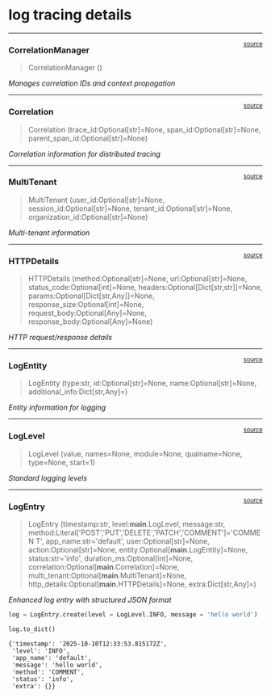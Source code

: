 # log tracing details


<!-- WARNING: THIS FILE WAS AUTOGENERATED! DO NOT EDIT! -->

------------------------------------------------------------------------

<a
href="https://github.com/jaewilson07/dc_logger/blob/main/dc_logger/client/Log.py#L35"
target="_blank" style="float:right; font-size:smaller">source</a>

### CorrelationManager

>  CorrelationManager ()

*Manages correlation IDs and context propagation*

------------------------------------------------------------------------

<a
href="https://github.com/jaewilson07/dc_logger/blob/main/dc_logger/client/Log.py#L20"
target="_blank" style="float:right; font-size:smaller">source</a>

### Correlation

>  Correlation (trace_id:Optional[str]=None, span_id:Optional[str]=None,
>                   parent_span_id:Optional[str]=None)

*Correlation information for distributed tracing*

------------------------------------------------------------------------

<a
href="https://github.com/jaewilson07/dc_logger/blob/main/dc_logger/client/Log.py#L202"
target="_blank" style="float:right; font-size:smaller">source</a>

### MultiTenant

>  MultiTenant (user_id:Optional[str]=None, session_id:Optional[str]=None,
>                   tenant_id:Optional[str]=None,
>                   organization_id:Optional[str]=None)

*Multi-tenant information*

------------------------------------------------------------------------

<a
href="https://github.com/jaewilson07/dc_logger/blob/main/dc_logger/client/Log.py#L239"
target="_blank" style="float:right; font-size:smaller">source</a>

### HTTPDetails

>  HTTPDetails (method:Optional[str]=None, url:Optional[str]=None,
>                   status_code:Optional[int]=None,
>                   headers:Optional[Dict[str,str]]=None,
>                   params:Optional[Dict[str,Any]]=None,
>                   response_size:Optional[int]=None,
>                   request_body:Optional[Any]=None,
>                   response_body:Optional[Any]=None)

*HTTP request/response details*

------------------------------------------------------------------------

<a
href="https://github.com/jaewilson07/dc_logger/blob/main/dc_logger/client/Log.py#L285"
target="_blank" style="float:right; font-size:smaller">source</a>

### LogEntity

>  LogEntity (type:str, id:Optional[str]=None, name:Optional[str]=None,
>                 additional_info:Dict[str,Any]=<factory>)

*Entity information for logging*

------------------------------------------------------------------------

<a
href="https://github.com/jaewilson07/dc_logger/blob/main/dc_logger/client/Log.py#L311"
target="_blank" style="float:right; font-size:smaller">source</a>

### LogLevel

>  LogLevel (value, names=None, module=None, qualname=None, type=None,
>                start=1)

*Standard logging levels*

------------------------------------------------------------------------

<a
href="https://github.com/jaewilson07/dc_logger/blob/main/dc_logger/client/Log.py#L337"
target="_blank" style="float:right; font-size:smaller">source</a>

### LogEntry

>  LogEntry (timestamp:str, level:__main__.LogLevel, message:str,
>                method:Literal['POST','PUT','DELETE','PATCH','COMMENT']='COMMEN
>                T', app_name:str='default', user:Optional[str]=None,
>                action:Optional[str]=None,
>                entity:Optional[__main__.LogEntity]=None, status:str='info',
>                duration_ms:Optional[int]=None,
>                correlation:Optional[__main__.Correlation]=None,
>                multi_tenant:Optional[__main__.MultiTenant]=None,
>                http_details:Optional[__main__.HTTPDetails]=None,
>                extra:Dict[str,Any]=<factory>)

*Enhanced log entry with structured JSON format*

``` python
log = LogEntry.create(level = LogLevel.INFO, message = 'hello world')

log.to_dict()
```

    {'timestamp': '2025-10-10T12:33:53.815172Z',
     'level': 'INFO',
     'app_name': 'default',
     'message': 'hello world',
     'method': 'COMMENT',
     'status': 'info',
     'extra': {}}

